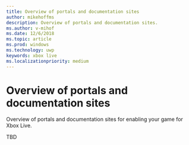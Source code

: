 ```yaml
---
title: Overview of portals and documentation sites
author: mikehoffms
description: Overview of portals and documentation sites.
ms.author: v-mihof
ms.date: 12/6/2018
ms.topic: article
ms.prod: windows
ms.technology: uwp
keywords: xbox live
ms.localizationpriority: medium
---
```


# Overview of portals and documentation sites

Overview of portals and documentation sites for enabling your game for Xbox Live.

TBD

